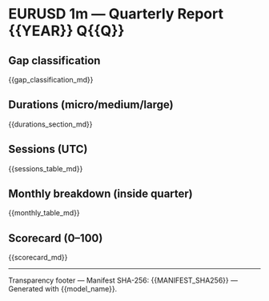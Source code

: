 # EURUSD 1m — Quarterly Report {{YEAR}} Q{{Q}}

## Gap classification
{{gap_classification_md}}

## Durations (micro/medium/large)
{{durations_section_md}}

## Sessions (UTC)
{{sessions_table_md}}

## Monthly breakdown (inside quarter)
{{monthly_table_md}}

## Scorecard (0–100)
{{scorecard_md}}

---
Transparency footer
— Manifest SHA-256: {{MANIFEST_SHA256}}
— Generated with {{model_name}}.
